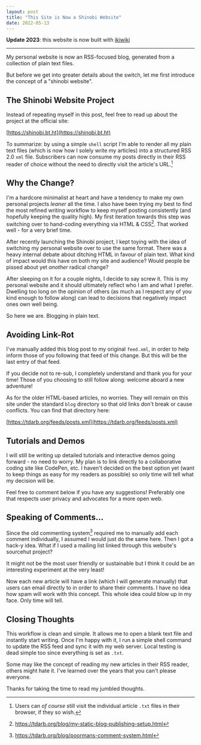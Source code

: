 ```yaml
---
layout: post
title: "This Site is Now a Shinobi Website"
date: 2022-05-13
---
```



**Update 2023**: this website is now built with [ikiwiki](https://ikiwiki.info)

- - -

My personal website is now an RSS-focused blog, generated from a collection of plain text files.

But before we get into greater details about the switch, let me first introduce the concept of a "shinobi website".

## The Shinobi Website Project

Instead of repeating myself in this post, feel free to read up about the project at the official site:

[https://shinobi.bt.ht](https://shinobi.bt.ht)

To summarize: by using a simple `shell` script I'm able to render all my plain text files (which is now how I solely write my articles) into a structured RSS 2.0 `xml` file. Subscribers can now consume my posts directly in their RSS reader of choice without the need to directly visit the article's URL.[^0]

## Why the Change?

I'm a hardcore minimalist at heart and have a tendency to make my own personal projects _leaner_ all the time. I also have been trying my best to find the most refined writing workflow to keep myself posting consistently (and hopefully keeping the quality high). My first iteration towards this step was switching over to hand-coding everything via HTML & CSS[^1]. That worked well - for a very brief time.

After recently launching the Shinobi project, I kept toying with the idea of switching my personal website over to use the same format. There was a heavy internal debate about ditching HTML in favour of plain text. What kind of impact would this have on both my site and audience? Would people be pissed about yet _another_ radical change?

After sleeping on it for a couple nights, I decide to say screw it. This is my personal website and it should ultimately reflect who I am and what I prefer. Dwelling too long on the opinion of others (as much as I respect any of you kind enough to follow along) can lead to decisions that negatively impact ones own well being.

So here we are. Blogging in plain text.

## Avoiding Link-Rot

I've manually added this blog post to my original `feed.xml`, in order to help inform those of you following that feed of this change. But this will be the last entry of that feed.

If you decide not to re-sub, I completely understand and thank you for your time! Those of you choosing to still follow along: welcome aboard a new adventure!

As for the older HTML-based articles, no worries. They will remain on this site under the standard `blog` directory so that old links don't break or cause conflicts. You can find that directory here:

[https://tdarb.org/feeds/posts.xml](https://tdarb.org/feeds/posts.xml)


## Tutorials and Demos

I will still be writing up detailed tutorials and interactive demos going forward - no need to worry. My plan is to link directly to a collaborative coding site like CodePen, etc. I haven't decided on the best option yet (want to keep things as easy for my readers as possible) so only time will tell what my decision will be.

Feel free to comment below if you have any suggestions! Preferably one that respects user privacy and advocates for a more open web.


## Speaking of Comments...

Since the old commenting system[^2] required me to manually add each comment individually, I assumed I would just do the same here. Then I got a hack-y idea. What if I used a mailing list linked through this website's sourcehut project?

It might not be the most user friendly or sustainable but I think it could be an interesting experiment at the very least!

Now each new article will have a link (which I will generate manually) that users can email directly to in order to share their comments. I have no idea how spam will work with this concept. This whole idea could blow up in my face. Only time will tell.


## Closing Thoughts

This workflow is clean and simple. It allows me to open a blank text file and instantly start writing. Once I'm happy with it, I run a simple shell command to update the RSS feed and sync it with my web server. Local testing is dead simple too since everything is set as `.txt`.

Some may like the concept of reading my new articles in their RSS reader, others might hate it. I've learned over the years that you can't please everyone.

Thanks for taking the time to read my jumbled thoughts.

[^0]: Users can _of course_ still visit the individual article `.txt` files in their browser, if they so wish.

[^1]: https://tdarb.org/blog/my-static-blog-publishing-setup.html

[^2]: https://tdarb.org/blog/poormans-comment-system.html
